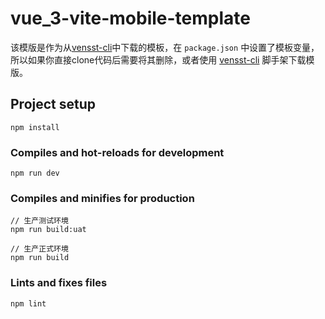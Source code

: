 # vue_3-vite-mobile-template
该模版是作为从[vensst-cli](https://huyafei.github.io/yfhu-blog/cli/)中下载的模板，在 `package.json` 中设置了模板变量，
所以如果你直接clone代码后需要将其删除，或者使用 [vensst-cli](https://huyafei.github.io/yfhu-blog/cli/) 脚手架下载模版。

## Project setup
```
npm install
```

### Compiles and hot-reloads for development
```
npm run dev
```

### Compiles and minifies for production
```
// 生产测试环境
npm run build:uat

// 生产正式环境
npm run build
```

### Lints and fixes files
```
npm lint
```
